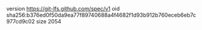 version https://git-lfs.github.com/spec/v1
oid sha256:b376ed0f50da9ea77f89740688a4f4682f1d93b912b760eceb6eb7c977cd9c02
size 2054
